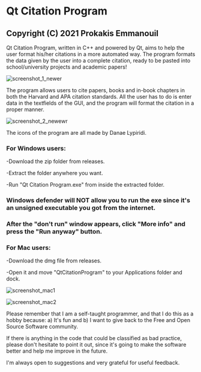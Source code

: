 # Qt Citation Program 
## Copyright (C) 2021 Prokakis Emmanouil

Qt Citation Program, written in C++ and powered by Qt, aims to help the user format his/her citations in a more automated way. The program formats the data given by the user into a complete citation, ready to be pasted into school/university projects and academic papers!

![screenshot_1_newer](https://user-images.githubusercontent.com/89413115/141306929-a6c2c39d-1e53-4539-bdc9-0ca2d81bd2ad.png)

The program allows users to cite papers, books and in-book chapters in both the Harvard and APA citation standards. All the user has to do is enter data in the textfields of the GUI, and the program will format the citation in a proper manner.

![screenshot_2_newewr](https://user-images.githubusercontent.com/89413115/141306958-e3f844c4-9c3b-4431-87f0-e440c22b9956.png)

The icons of the program are all made by Danae Lypiridi.

### For Windows users:

-Download the zip folder from releases.

-Extract the folder anywhere you want.

-Run "Qt Citation Program.exe" from inside the extracted folder.
### Windows defender will NOT allow you to run the exe since it's an unsigned executable you got from the internet.
### After the "don't run" window appears, click "More info" and press the "Run anyway" button.

### For Mac users:

-Download the dmg file from releases.

-Open it and move "QtCitationProgram" to your Applications folder and dock.


![screenshot_mac1](https://user-images.githubusercontent.com/89413115/141653813-aed9f64e-feef-43ad-a8f9-86395d790cb3.png)


![screenshot_mac2](https://user-images.githubusercontent.com/89413115/141653820-8f2c9d21-d186-4b2a-9f8c-0921ae15fb93.png)


Please remember that I am a self-taught programmer, and that I do this as a hobby because: a) It's fun and b) I want to give back to the Free and Open Source Software community.

If there is anything in the code that could be classified as bad practice, please don't hesitate to point it out, since it's going to make the software better and help me improve in the future.

I'm always open to suggestions and very grateful for useful feedback.
